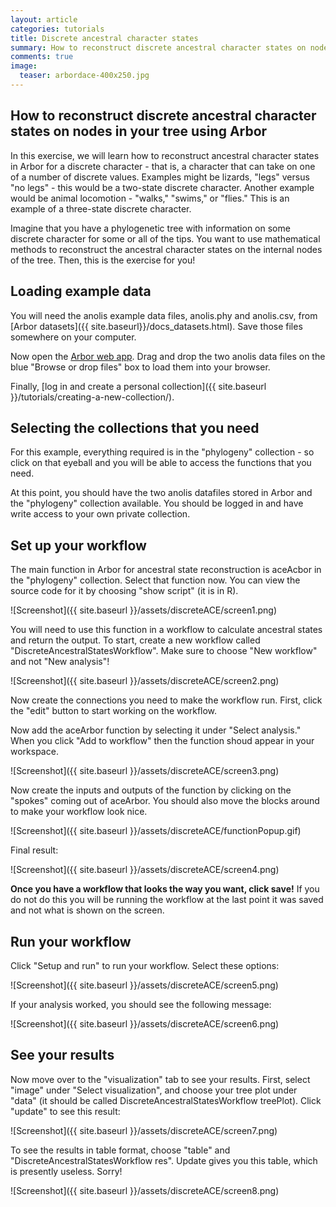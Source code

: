 ```yaml
---
layout: article
categories: tutorials
title: Discrete ancestral character states
summary: How to reconstruct discrete ancestral character states on nodes in your tree using Arbor
comments: true
image:
  teaser: arbordace-400x250.jpg
---
```


## How to reconstruct discrete ancestral character states on nodes in your tree using Arbor

In this exercise, we will learn how to reconstruct ancestral character states in Arbor for a discrete character - that is, a character that can take on one of a number of discrete values. Examples might be lizards, "legs" versus "no legs" - this would be a two-state discrete character. Another example would be animal locomotion - "walks," "swims," or "flies." This is an example of a three-state discrete character.

Imagine that you have a phylogenetic tree with information on some discrete character for some or all of the tips. You want to use mathematical methods to reconstruct the ancestral character states on the internal nodes of the tree. Then, this is the exercise for you!

## Loading example data

You will need the anolis example data files, anolis.phy and anolis.csv, from [Arbor datasets]({{ site.baseurl}}/docs_datasets.html). Save those files somewhere on your computer.

Now open the [Arbor web app](http://arborclassic.arborworkflows.com:9080). Drag and drop the two anolis data files on the blue "Browse or drop files" box to load them into your browser.

Finally, [log in and create a personal collection]({{ site.baseurl }}/tutorials/creating-a-new-collection/).

## Selecting the collections that you need

For this example, everything required is in the "phylogeny" collection - so click on that eyeball and you will be able to access the functions that you need.

At this point, you should have the two anolis datafiles stored in Arbor and the "phylogeny" collection available. You should be logged in and have write access to your own private collection.

## Set up your workflow

The main function in Arbor for ancestral state reconstruction is aceAcbor in the "phylogeny" collection. Select that function now. You can view the source code for it by choosing "show script" (it is in R).

![Screenshot]({{ site.baseurl }}/assets/discreteACE/screen1.png)

You will need to use this function in a workflow to calculate ancestral states and return the output. To start, create a new workflow called "DiscreteAncestralStatesWorkflow". Make sure to choose "New workflow" and not "New analysis"!

![Screenshot]({{ site.baseurl }}/assets/discreteACE/screen2.png)

Now create the connections you need to make the workflow run. First, click the "edit" button to start working on the workflow.

Now add the aceArbor function by selecting it under "Select analysis." When you click "Add to workflow" then the function shoud appear in your workspace.

![Screenshot]({{ site.baseurl }}/assets/discreteACE/screen3.png)


Now create the inputs and outputs of the function by clicking on the "spokes" coming out of aceArbor. You should also move the blocks around to make your workflow look nice.

![Screenshot]({{ site.baseurl }}/assets/discreteACE/functionPopup.gif)

Final result:

![Screenshot]({{ site.baseurl }}/assets/discreteACE/screen4.png)

**Once you have a workflow that looks the way you want, click save!** If you do not do this you will be running the workflow at the last point it was saved and not what is shown on the screen.

## Run your workflow

Click "Setup and run" to run your workflow. Select these options:

![Screenshot]({{ site.baseurl }}/assets/discreteACE/screen5.png)

If your analysis worked, you should see the following message:

![Screenshot]({{ site.baseurl }}/assets/discreteACE/screen6.png)


## See your results

Now move over to the "visualization" tab to see your results. First, select "image" under "Select visualization", and choose your tree plot under "data" (it should be called DiscreteAncestralStatesWorkflow treePlot). Click "update" to see this result:

![Screenshot]({{ site.baseurl }}/assets/discreteACE/screen7.png)

To see the results in table format, choose "table" and "DiscreteAncestralStatesWorkflow res". Update gives you this table, which is presently useless. Sorry!

![Screenshot]({{ site.baseurl }}/assets/discreteACE/screen8.png)
